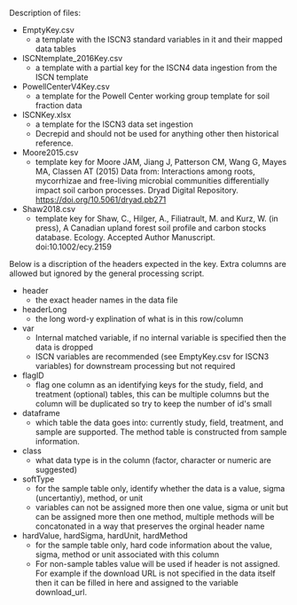 Description of files:

+  EmptyKey.csv
    - a template with the ISCN3 standard variables in it and their mapped data tables
+ ISCNtemplate_2016Key.csv
    - a template with a partial key for the ISCN4 data ingestion from the ISCN template
+ PowellCenterV4Key.csv
    - a template for the Powell Center working group template for soil fraction data
+ ISCNKey.xlsx
    - a template for the ISCN3 data set ingestion
    - Decrepid and should not be used for anything other then historical reference.
+ Moore2015.csv
    - template key for Moore JAM, Jiang J, Patterson CM, Wang G, Mayes MA, Classen AT (2015) Data from: Interactions among roots, mycorrhizae and free-living microbial communities differentially impact soil carbon processes. Dryad Digital Repository. https://doi.org/10.5061/dryad.pb271
+ Shaw2018.csv
    - template key for Shaw, C., Hilger, A., Filiatrault, M. and Kurz, W. (in press), A Canadian upland forest soil profile and carbon stocks database. Ecology. Accepted Author Manuscript. doi:10.1002/ecy.2159


Below is a discription of the headers expected in the key. 
Extra columns are allowed but ignored by the general processing script.

+  header
    -  the exact header names in the data file
+  headerLong
    -  the long word-y explination of what is in this row/column
+  var
    -  Internal matched variable, if no internal variable is specified then the data is dropped
    -  ISCN variables are recommended (see EmptyKey.csv for ISCN3 variables) for downstream processing but not required
+  flagID
    -  flag one column as an identifying keys for the study, field, and treatment (optional) tables, this can be multiple columns but the column will be duplicated so try to keep the number of id's small
+  dataframe
    -  which table the data goes into: currently study, field, treatment, and sample are supported. The method table is constructed from sample information.
+  class
    -  what data type is in the column (factor, character or numeric are suggested)
+  softType
    -  for the sample table only, identify whether the data is a value, sigma (uncertantiy), method, or unit
    -  variables can not be assigned more then one value, sigma or unit but can be assigned more then one method, multiple methods will be concatonated in a way that preserves the orginal header name
+  hardValue, hardSigma, hardUnit, hardMethod
    -  for the sample table only, hard code information about the value, sigma, method or unit associated with this column
    -  For non-sample tables value will be used if header is not assigned. For example if the download URL is not specified in the data itself then it can be filled in here and assigned to the variable download_url.
